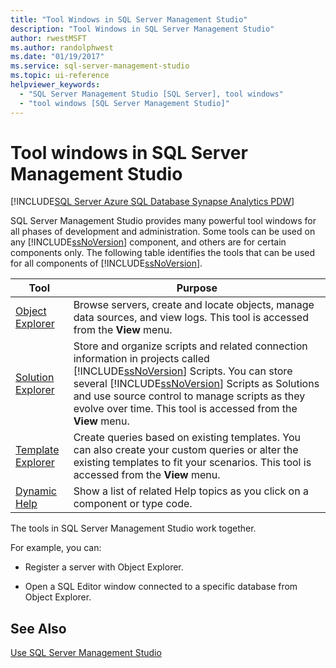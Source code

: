 ```yaml
---
title: "Tool Windows in SQL Server Management Studio"
description: "Tool Windows in SQL Server Management Studio"
author: rwestMSFT
ms.author: randolphwest
ms.date: "01/19/2017"
ms.service: sql-server-management-studio
ms.topic: ui-reference
helpviewer_keywords:
  - "SQL Server Management Studio [SQL Server], tool windows"
  - "tool windows [SQL Server Management Studio]"
---
```

# Tool windows in SQL Server Management Studio

[!INCLUDE[SQL Server Azure SQL Database Synapse Analytics PDW](includes/applies-to-version/sql-asdb-asdbmi-asa-pdw.md)]

 SQL Server Management Studio provides many powerful tool windows for all phases of development and administration. Some tools can be used on any [!INCLUDE[ssNoVersion](includes/ssnoversion-md.md)] component, and others are for certain components only. The following table identifies the tools that can be used for all components of [!INCLUDE[ssNoVersion](includes/ssnoversion-md.md)].  
  
|Tool|Purpose|
|----|-------|
| [Object Explorer](object/object-explorer.md) | Browse servers, create and locate objects, manage data sources, and view logs. This tool is accessed from the **View** menu.|  
| [Solution Explorer](solution/solution-explorer.md) | Store and organize scripts and related connection information in projects called [!INCLUDE[ssNoVersion](includes/ssnoversion-md.md)] Scripts. You can store several [!INCLUDE[ssNoVersion](includes/ssnoversion-md.md)] Scripts as Solutions and use source control to manage scripts as they evolve over time. This tool is accessed from the **View** menu. |
| [Template Explorer](template/template-explorer.md) | Create queries based on existing templates. You can also create your custom queries or alter the existing templates to fit your scenarios. This tool is accessed from the **View** menu. |
| [Dynamic Help](user-assistance-in-sql-server-management-studio.md) | Show a list of related Help topics as you click on a component or type code. |

The tools in SQL Server Management Studio work together.

For example, you can:

- Register a server with Object Explorer.  

- Open a SQL Editor window connected to a specific database from Object Explorer.  

## See Also

[Use SQL Server Management Studio](sql-server-management-studio-ssms.md)
